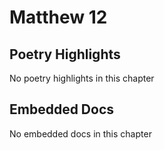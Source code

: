 # Matthew 12

## Poetry Highlights

No poetry highlights in this chapter

## Embedded Docs

No embedded docs in this chapter

